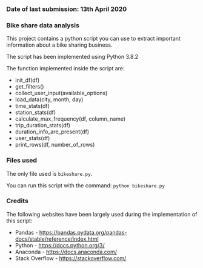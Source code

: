 ### Date of last submission: 13th April 2020

### Bike share data analysis 

This project contains a python script you can use to extract important information about
a bike sharing business.

The script has been implemented using Python 3.8.2

The function implemented inside the script are:
 - init_df(df)
 - get_filters()
 - collect_user_input(available_options)
 - load_data(city, month, day)
 - time_stats(df)
 - station_stats(df)
 - calculate_max_frequency(df, column_name)
 - trip_duration_stats(df)
 - duration_info_are_present(df)
 - user_stats(df)
 - print_rows(df, number_of_rows)

### Files used

The only file used is `bikeshare.py`. 

You can run this script with the command: `python bikeshare.py`

### Credits

The following websites have been largely used during the implementation of this script: 
 - Pandas - https://pandas.pydata.org/pandas-docs/stable/reference/index.html
 - Python - https://docs.python.org/3/
 - Anaconda - https://docs.anaconda.com/
 - Stack Overflow - https://stackoverflow.com/
